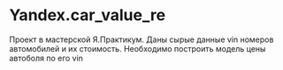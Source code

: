 # Yandex.car_value_re
Проект в мастерской Я.Практикум. Даны сырые данные vin номеров автомобилей и их стоимость. Необходимо построить модель цены автоболя по его vin
